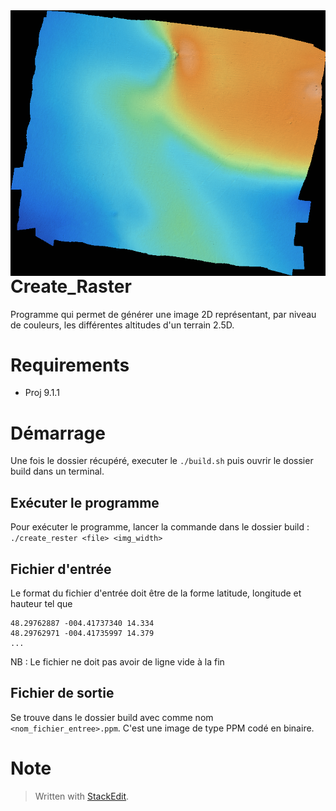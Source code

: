 
<img style="float: right;" src="image/img_readme.png" alt="Rade de Brest">

# Create_Raster

Programme qui permet de générer une image 2D représentant, par niveau de couleurs, les différentes altitudes d'un terrain 2.5D.


# Requirements

- Proj 9.1.1

# Démarrage

Une fois le dossier récupéré, executer le `./build.sh` puis ouvrir le dossier build dans un terminal.

## Exécuter le programme

Pour exécuter le programme, lancer la commande dans le dossier build :
`./create_rester <file> <img_width>`

## Fichier d'entrée

Le format du fichier d'entrée doit être de la forme latitude, longitude et hauteur tel que
```
48.29762887 -004.41737340 14.334
48.29762971 -004.41735997 14.379
...
```
NB : Le fichier ne doit pas avoir de ligne vide à la fin
## Fichier de sortie
Se trouve dans le dossier build avec comme nom `<nom_fichier_entree>.ppm`.
C'est une image de type PPM codé en binaire.

# Note
> Written with [StackEdit](https://stackedit.io/).